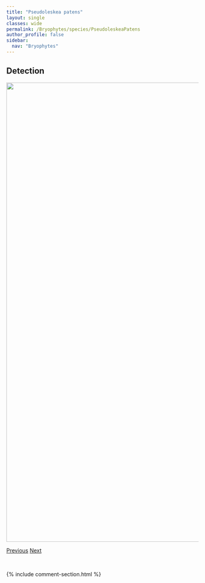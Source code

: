 ```yaml
---
title: "Pseudoleskea patens"
layout: single
classes: wide
permalink: /Bryophytes/species/PseudoleskeaPatens
author_profile: false
sidebar:
  nav: "Bryophytes"
---
```


<h2>Detection</h2>

<a href="https://drive.google.com/uc?export=view&id=1Fe2dn2QFmo2jMWQBaDytxdxHlelXPgLs">
<img src="https://drive.google.com/uc?export=view&id=1Fe2dn2QFmo2jMWQBaDytxdxHlelXPgLs" height = "1200" width = "800">
</a>


<a href="/DevelopmentWebsite/Bryophytes/species/PseudoleskeaIncurvata" class="pagination--pager" title="Pseudoleskea incurvata">Previous</a> <a href="/DevelopmentWebsite/Bryophytes/species/PseudoleskeaRadicosa" class="pagination--pager" title="Pseudoleskea radicosa">Next</a>

<p>&nbsp;</p>

{% include comment-section.html %}
